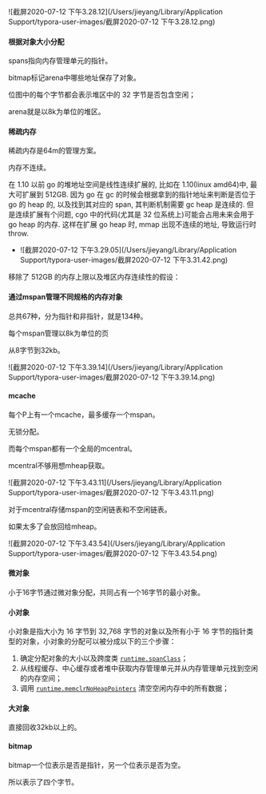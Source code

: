 ![截屏2020-07-12 下午3.28.12](/Users/jieyang/Library/Application Support/typora-user-images/截屏2020-07-12 下午3.28.12.png)

#### 根据对象大小分配

spans指向内存管理单元的指针。

bitmap标记arena中哪些地址保存了对象。

位图中的每个字节都会表示堆区中的 32 字节是否包含空闲；

arena就是以8k为单位的堆区。

#### 稀疏内存

稀疏内存是64m的管理方案。

内存不连续。

在 1.10 以前 go 的堆地址空间是线性连续扩展的, 比如在 1.10(linux amd64)中, 最大可扩展到 512GB. 因为 go 在 gc 的时候会根据拿到的指针地址来判断是否位于 go 的 heap 的, 以及找到其对应的 span, 其判断机制需要 gc heap 是连续的. 但是连续扩展有个问题, cgo 中的代码(尤其是 32 位系统上)可能会占用未来会用于 go heap 的内存. 这样在扩展 go heap 时, mmap 出现不连续的地址, 导致运行时 throw.

- ![截屏2020-07-12 下午3.29.05](/Users/jieyang/Library/Application Support/typora-user-images/截屏2020-07-12 下午3.31.42.png)

移除了 512GB 的内存上限以及堆区内存连续性的假设：

#### 通过mspan管理不同规格的内存对象

总共67种，分为指针和非指针，就是134种。

每个mspan管理以8k为单位的页

从8字节到32kb。

![截屏2020-07-12 下午3.39.14](/Users/jieyang/Library/Application Support/typora-user-images/截屏2020-07-12 下午3.39.14.png)

#### mcache

每个P上有一个mcache，最多缓存一个mspan。

无锁分配。

而每个mspan都有一个全局的mcentral。

mcentral不够用想mheap获取。

![截屏2020-07-12 下午3.43.11](/Users/jieyang/Library/Application Support/typora-user-images/截屏2020-07-12 下午3.43.11.png)

对于mcentral存储mspan的空闲链表和不空闲链表。

如果太多了会放回给mheap。

![截屏2020-07-12 下午3.43.54](/Users/jieyang/Library/Application Support/typora-user-images/截屏2020-07-12 下午3.43.54.png)

#### 微对象

小于16字节通过微对象分配，共同占有一个16字节的最小对象。

#### 小对象

小对象是指大小为 16 字节到 32,768 字节的对象以及所有小于 16 字节的指针类型的对象，小对象的分配可以被分成以下的三个步骤：

1. 确定分配对象的大小以及跨度类 [`runtime.spanClass`](https://github.com/golang/go/blob/921ceadd2997f2c0267455e13f909df044234805/src/runtime/mheap.go#L503)；
2. 从线程缓存、中心缓存或者堆中获取内存管理单元并从内存管理单元找到空闲的内存空间；
3. 调用 [`runtime.memclrNoHeapPointers`](https://github.com/golang/go/blob/05c02444eb2d8b8d3ecd949c4308d8e2323ae087/src/runtime/memclr_386.s#L13) 清空空闲内存中的所有数据；

#### 大对象

直接回收32kb以上的。

#### bitmap

bitmap一个位表示是否是指针，另一个位表示是否为空。

所以表示了四个字节。

